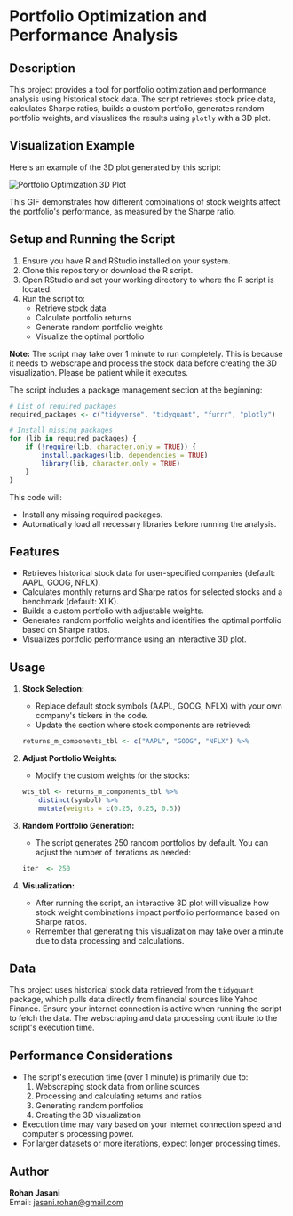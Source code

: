 # Portfolio Optimization and Performance Analysis

## Description
This project provides a tool for portfolio optimization and performance analysis using historical stock data. The script retrieves stock price data, calculates Sharpe ratios, builds a custom portfolio, generates random portfolio weights, and visualizes the results using `plotly` with a 3D plot.

## Visualization Example
Here's an example of the 3D plot generated by this script:

![Portfolio Optimization 3D Plot](./assets/portfolio_optimization_3d_plot.gif)

This GIF demonstrates how different combinations of stock weights affect the portfolio's performance, as measured by the Sharpe ratio.

## Setup and Running the Script
1. Ensure you have R and RStudio installed on your system.
2. Clone this repository or download the R script.
3. Open RStudio and set your working directory to where the R script is located.
4. Run the script to:
   - Retrieve stock data
   - Calculate portfolio returns
   - Generate random portfolio weights
   - Visualize the optimal portfolio

**Note:** The script may take over 1 minute to run completely. This is because it needs to webscrape and process the stock data before creating the 3D visualization. Please be patient while it executes.

The script includes a package management section at the beginning:

```r
# List of required packages
required_packages <- c("tidyverse", "tidyquant", "furrr", "plotly")

# Install missing packages
for (lib in required_packages) {
    if (!require(lib, character.only = TRUE)) {
        install.packages(lib, dependencies = TRUE)
        library(lib, character.only = TRUE)
    }
}
```

This code will:
- Install any missing required packages.
- Automatically load all necessary libraries before running the analysis.

## Features
- Retrieves historical stock data for user-specified companies (default: AAPL, GOOG, NFLX).
- Calculates monthly returns and Sharpe ratios for selected stocks and a benchmark (default: XLK).
- Builds a custom portfolio with adjustable weights.
- Generates random portfolio weights and identifies the optimal portfolio based on Sharpe ratios.
- Visualizes portfolio performance using an interactive 3D plot.

## Usage
1. **Stock Selection:**
   - Replace default stock symbols (AAPL, GOOG, NFLX) with your own company's tickers in the code.
   - Update the section where stock components are retrieved:
   ```r
   returns_m_components_tbl <- c("AAPL", "GOOG", "NFLX") %>%
   ```
   
2. **Adjust Portfolio Weights:**
   - Modify the custom weights for the stocks:
   ```r
   wts_tbl <- returns_m_components_tbl %>%
       distinct(symbol) %>%
       mutate(weights = c(0.25, 0.25, 0.5))
   ```
   
3. **Random Portfolio Generation:**
   - The script generates 250 random portfolios by default. You can adjust the number of iterations as needed:
   ```r
   iter  <- 250
   ```

4. **Visualization:**
   - After running the script, an interactive 3D plot will visualize how stock weight combinations impact portfolio performance based on Sharpe ratios.
   - Remember that generating this visualization may take over a minute due to data processing and calculations.

## Data
This project uses historical stock data retrieved from the `tidyquant` package, which pulls data directly from financial sources like Yahoo Finance. Ensure your internet connection is active when running the script to fetch the data. The webscraping and data processing contribute to the script's execution time.

## Performance Considerations
- The script's execution time (over 1 minute) is primarily due to:
  1. Webscraping stock data from online sources
  2. Processing and calculating returns and ratios
  3. Generating random portfolios
  4. Creating the 3D visualization
- Execution time may vary based on your internet connection speed and computer's processing power.
- For larger datasets or more iterations, expect longer processing times.

## Author

**Rohan Jasani**  
Email: jasani.rohan@gmail.com